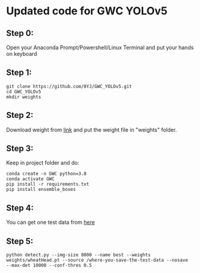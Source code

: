 # Updated code for GWC YOLOv5
## Step 0: 
Open your Anaconda Prompt/Powershell/Linux Terminal and put your hands on keyboard

## Step 1: 
```shell
git clone https://github.com/0YJ/GWC_YOLOv5.git
cd GWC_YOLOv5
mkdir weights
```
## Step 2: 
Download weight from [link](https://drive.google.com/file/d/1msfpBFOTe_g0Jp3c-DITUglHJaFOSHmk/view?usp=sharing) and put the weight file in "weights" folder.

## Step 3: 
Keep in project folder and do: 
```
conda create -n GWC python=3.8
conda activate GWC
pip install -r requirements.txt
pip install ensemble_boxes
```

## Step 4: 
You can get one test data from [here](https://drive.google.com/file/d/1V5k1wamDO7UmcMn-LIa3HEhf_iDz_EfP/view?usp=drive_link)

## Step 5: 
```
python detect.py --img-size 8000 --name best --weights weights/wheatHead.pt --source /where-you-save-the-test-data --nosave  --max-det 10000 --conf-thres 0.5
```
